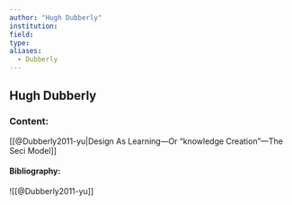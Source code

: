 ```yaml
---
author: "Hugh Dubberly"
institution:
field:
type:
aliases:
  - Dubberly
---
```


## Hugh Dubberly

### Content:
[[@Dubberly2011-yu|Design As Learning—Or “knowledge Creation”—The Seci Model]]

#### Bibliography:

![[@Dubberly2011-yu]]